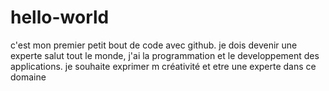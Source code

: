 # hello-world
c'est mon premier petit bout de code avec github. je dois devenir une experte
salut tout le monde, j'ai la programmation et le developpement des applications. je souhaite exprimer m créativité et  etre une experte dans ce domaine
